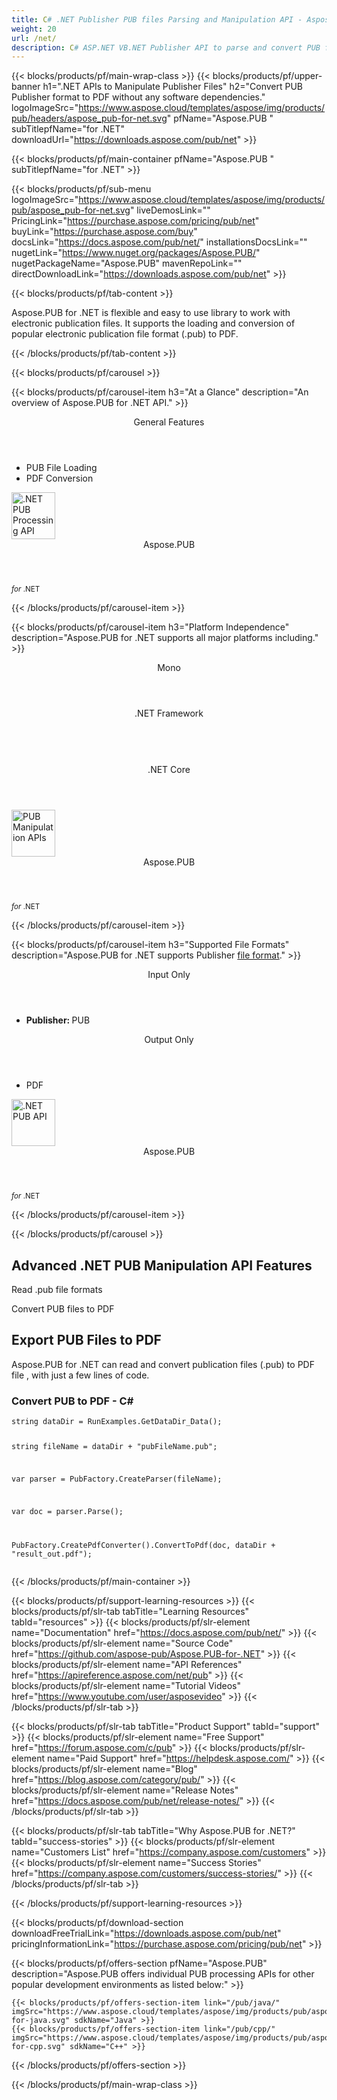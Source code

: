 ```yaml
---
title: C# .NET Publisher PUB files Parsing and Manipulation API - Aspose 
weight: 20
url: /net/ 
description: C# ASP.NET VB.NET Publisher API to parse and convert PUB files
---
```


{{< blocks/products/pf/main-wrap-class >}}
{{< blocks/products/pf/upper-banner h1=".NET APIs to Manipulate Publisher Files" h2="Convert PUB Publisher format to PDF without any software dependencies." logoImageSrc="https://www.aspose.cloud/templates/aspose/img/products/pub/headers/aspose_pub-for-net.svg" pfName="Aspose.PUB " subTitlepfName="for .NET" downloadUrl="https://downloads.aspose.com/pub/net" >}}

{{< blocks/products/pf/main-container pfName="Aspose.PUB " subTitlepfName="for .NET" >}}

{{< blocks/products/pf/sub-menu logoImageSrc="https://www.aspose.cloud/templates/aspose/img/products/pub/aspose_pub-for-net.svg" liveDemosLink="" PricingLink="https://purchase.aspose.com/pricing/pub/net" buyLink="https://purchase.aspose.com/buy" docsLink="https://docs.aspose.com/pub/net/" installationsDocsLink="" nugetLink="https://www.nuget.org/packages/Aspose.PUB/" nugetPackageName="Aspose.PUB" mavenRepoLink="" directDownloadLink="https://downloads.aspose.com/pub/net" >}}

{{< blocks/products/pf/tab-content >}}
<p>Aspose.PUB for .NET is flexible and easy to use library to work with electronic publication files. It supports the loading and conversion of popular electronic publication file format (.pub) to PDF.</p>

{{< /blocks/products/pf/tab-content >}}

<!--Diagrams Start-->
{{< blocks/products/pf/carousel >}}

{{< blocks/products/pf/carousel-item h3="At a Glance" description="An overview of Aspose.PUB for .NET API." >}}
<div class="diagram1 d1-net">
 <div class="d1-row">
  <div class="d1-col d1-left">
   <!--<header><i class="fa fa-bars"> </i>Features</header>

<ul>

<li>Loading</li>

<li>Conversion</li>

</ul>-->
  </div>
  <!--/left-->
  <div class="d1-col d1-right">
   <header>
    <i class="fa fa-cogs">
    </i>
    General Features
   </header>
   <ul>
    <li>
     PUB File Loading
    </li>
    <li>
     PDF Conversion
    </li>
   </ul>
  </div>
  <!--/right-->
 </div>
 <!--/row-->
 <div class="d1-logo">
  <img width="70" height="75" alt=".NET PUB Processing API" src="https://www.aspose.cloud/templates/aspose/img/products/pub/aspose_pub-for-net.svg"/>
  <header>
   Aspose.PUB
  </header>
  <footer>
   <small>
    <em>
     for
    </em>
    .NET
   </small>
  </footer>
 </div>
 <!--/logo-->
</div>

{{< /blocks/products/pf/carousel-item >}}

{{< blocks/products/pf/carousel-item h3="Platform Independence" description="Aspose.PUB for .NET supports all major platforms including." >}}
<div class="diagram1 d1-net">
 <div class="d1-row">
  <div class="d1-col d1-left">
   <header>
    <i class="fa fa-cubes">
    </i>
    Mono
   </header>
  </div>
  <!--/left-->
  <div class="d1-col d1-right">
   <header>
    <i class="fa fa-cubes">
    </i>
    .NET Framework
   </header>
   <br/>
   <header>
    <i class="fa fa-cubes">
    </i>
    .NET Core
   </header>
  </div>
  <!--/right-->
 </div>
 <!--/row-->
 <div class="d1-logo">
  <img width="70" height="75" alt="PUB Manipulation APIs" src="https://www.aspose.cloud/templates/aspose/img/products/pub/aspose_pub-for-net.svg"/>
  <header>
   Aspose.PUB
  </header>
  <footer>
   <small>
    <em>
     for
    </em>
    .NET
   </small>
  </footer>
 </div>
 <!--/logo-->
</div>

{{< /blocks/products/pf/carousel-item >}}

{{< blocks/products/pf/carousel-item h3="Supported File Formats" description="Aspose.PUB for .NET supports Publisher [file format](https://docs.aspose.com/pub/net/supported-file-formats/)." >}}
<div class="diagram1 d2 d1-net">
 <div class="d1-row">
  <div class="d1-col d1-left">
   <header>
    <i class="fa fa-long-arrow-down">
    </i>
    Input Only
   </header>
   <ul>
    <li>
     <b>
      Publisher:
     </b>
     PUB
    </li>
   </ul>
  </div>
  <!--/left-->
  <div class="d1-col d1-right">
   <header>
    <i class="fa fa-mail-forward">
    </i>
    Output Only
   </header>
   <ul>
    <li>
     PDF
    </li>
   </ul>
  </div>
  <!--/right-->
 </div>
 <!--/row-->
 <div class="d1-logo">
  <img width="70" height="75" alt=".NET PUB API" src="https://www.aspose.cloud/templates/aspose/img/products/pub/aspose_pub-for-net.svg"/>
  <header>
   Aspose.PUB
  </header>
  <footer>
   <small>
    <em>
     for
    </em>
    .NET
   </small>
  </footer>
 </div>
 <!--/logo-->
</div>

{{< /blocks/products/pf/carousel-item >}}

{{< /blocks/products/pf/carousel >}}
<!--Diagrams End-->

<!--Feature-section Start-->
<div class="container-fluid features-section bg-gray singleproduct">
 <a class="anchor" id="features" name="features">
 </a>
 <div class="row">
  <div class="container">
   <h2 class="pr-ft">
    Advanced .NET PUB Manipulation API Features
   </h2>
   <p>
   </p>
   <div class="col-lg-4">
    <em class="fa fa-pencil-square-o ico-blue fa-2x col-lg-2">
    </em>
    <p class="col-lg-10">
     Read .pub file formats
    </p>
   </div>
   <div class="col-lg-4">
    <em class="fa fa-repeat ico-blue fa-2x col-lg-2">
    </em>
    <p class="col-lg-10">
     Convert PUB files to PDF
    </p>
   </div>
   <!--<div class="col-lg-4"><em class="fa fa-upload ico-blue fa-2x col-lg-2"> </em>

<p class="col-lg-10">Load existing Photoshop files</p>

</div>

<div class="col-lg-4"><em class="fa fa-cogs ico-blue fa-2x col-lg-2"> </em>

<p class="col-lg-10">Manage Opacity of Layers & Flatten Layers</p>

</div>-->
   <!--<div class="col-lg-12">

<h2 class="h2title">Latest PUB API Features</h2>

<p>Aspose.PUB for .NET API continuously adding more features to make it powerful. Here is list of few picks from the latest ones added.</p>

<ul>

<li>Support of Fill layers. Pattern, Color and Gradient fill</li>

<li>Support of GdFlResource, VmskResource, PtFlResource and VsmsResource</li>

<li>Load JPEG/PNG/etc image files to PsdImage without direct loading</li>

<li>Support of Layer Vector Masks and Text Layer Custom FlipRotate</li>

<li>Rendering of Stroke effect with Color Fill for export</li>

</ul>

</div>-->
   <div class="col-lg-12">
    <h2 class="h2title">
     Export PUB Files to PDF
    </h2>
    <p>
     Aspose.PUB for .NET can read and convert publication files (.pub) to PDF file , with just a few lines of code.
    </p>
    <div class="codeblock" id="code">
     <h3>
      Convert PUB to PDF - C#
     </h3>
     <pre><code class="cs">string dataDir = RunExamples.GetDataDir_Data();

string fileName = dataDir + "pubFileName.pub";

var parser = PubFactory.CreateParser(fileName);

var doc = parser.Parse();

PubFactory.CreatePdfConverter().ConvertToPdf(doc, dataDir + "result_out.pdf");</code></pre>
    </div>
   </div>
   <!--<div class="col-lg-12">

<h2 class="h2title">Access & Manipulate PUB Layers</h2>

<p>Aspose.PUB for .NET lets you access layers of a PUB with the ability to draw on it with either image or text. You can merge layers, update text on layers, set effects or export layer as an image. You may also use PUB .NET API to detect flattened PUB files or create thumbnails.</p>

</div>-->
   <!--<div class="col-lg-12">

<h2 class="h2title">Read or Create PUB Files</h2>

<p>Aspose.PUB for .NET not only supports loading PSD & PSB file formats for manipulation & conversion but it also provides the capability to create PUB & PSB files from scratch. .NET developers can use the API to automate scenarios that may help them on their way.</p>

<div id="code" class="codeblock">

<h3>Create PUB from scratch - C#</h3>

<pre><code class="cs">using (var PUB = Aspose.PSD.Image.Create(new Aspose.PSD.ImageOptions.PsdOptions()

{

    Source = new Aspose.PSD.Sources.FileCreateSource(dir + "output.psd", false),

    ColorMode = Aspose.PSD.FileFormats.Psd.ColorModes.Rgb,

    CompressionMethod = Aspose.PSD.FileFormats.Psd.CompressionMethod.RLE,

    Version = 4

}, 400, 400))

{

    // draw some graphics over the newly created PSD

    var graphics = new Aspose.PSD.Graphics(psd);

    graphics.Clear(Aspose.PSD.Color.White);

    graphics.DrawEllipse(new Aspose.PSD.Pen(Aspose.PSD.Color.Red, 6), new Aspose.PSD.Rectangle(0, 0, 400, 400));

    psd.Save();

}</code></pre>

</div>

</div>-->
   <!--<div class="col-lg-12">

<h2 class="h2title">Various Imaging Filters</h2>

<p>Aspose.PUB for .NET provides the core imaging features such as color adjustment via its class libraries. Developers can easily adjust brightness, contrast or gamma on raster image loaded by the API. Furthermore, developers can dynamically dither or blur images as well as use popular filters including Median, Gauss Wiener, Motion Wiener and Bradley Threshold.</p>

</div>-->
  </div>
 </div>
</div>
<!--Feature-section End-->

{{< /blocks/products/pf/main-container >}}


{{< blocks/products/pf/support-learning-resources >}}
{{< blocks/products/pf/slr-tab tabTitle="Learning Resources" tabId="resources" >}}
{{< blocks/products/pf/slr-element name="Documentation" href="https://docs.aspose.com/pub/net/" >}}
{{< blocks/products/pf/slr-element name="Source Code" href="https://github.com/aspose-pub/Aspose.PUB-for-.NET" >}}
{{< blocks/products/pf/slr-element name="API References" href="https://apireference.aspose.com/net/pub" >}}
{{< blocks/products/pf/slr-element name="Tutorial Videos" href="https://www.youtube.com/user/asposevideo" >}}
{{< /blocks/products/pf/slr-tab >}}

{{< blocks/products/pf/slr-tab tabTitle="Product Support" tabId="support" >}}
{{< blocks/products/pf/slr-element name="Free Support" href="https://forum.aspose.com/c/pub" >}}
{{< blocks/products/pf/slr-element name="Paid Support" href="https://helpdesk.aspose.com/" >}}
{{< blocks/products/pf/slr-element name="Blog" href="https://blog.aspose.com/category/pub/" >}}
{{< blocks/products/pf/slr-element name="Release Notes" href="https://docs.aspose.com/pub/net/release-notes/" >}}
{{< /blocks/products/pf/slr-tab >}}

{{< blocks/products/pf/slr-tab tabTitle="Why Aspose.PUB for .NET?" tabId="success-stories" >}}
{{< blocks/products/pf/slr-element name="Customers List" href="https://company.aspose.com/customers" >}}
{{< blocks/products/pf/slr-element name="Success Stories" href="https://company.aspose.com/customers/success-stories/" >}}
{{< /blocks/products/pf/slr-tab >}}

{{< /blocks/products/pf/support-learning-resources >}}

{{< blocks/products/pf/download-section downloadFreeTrialLink="https://downloads.aspose.com/pub/net" pricingInformationLink="https://purchase.aspose.com/pricing/pub/net" >}}

{{< blocks/products/pf/offers-section pfName="Aspose.PUB" description="Aspose.PUB offers individual PUB processing APIs for other popular development environments as listed below:" >}}

    {{< blocks/products/pf/offers-section-item link="/pub/java/" imgSrc="https://www.aspose.cloud/templates/aspose/img/products/pub/aspose_pub-for-java.svg" sdkName="Java" >}}
    {{< blocks/products/pf/offers-section-item link="/pub/cpp/" imgSrc="https://www.aspose.cloud/templates/aspose/img/products/pub/aspose_pub-for-cpp.svg" sdkName="C++" >}}

{{< /blocks/products/pf/offers-section >}}

{{< /blocks/products/pf/main-wrap-class >}}
